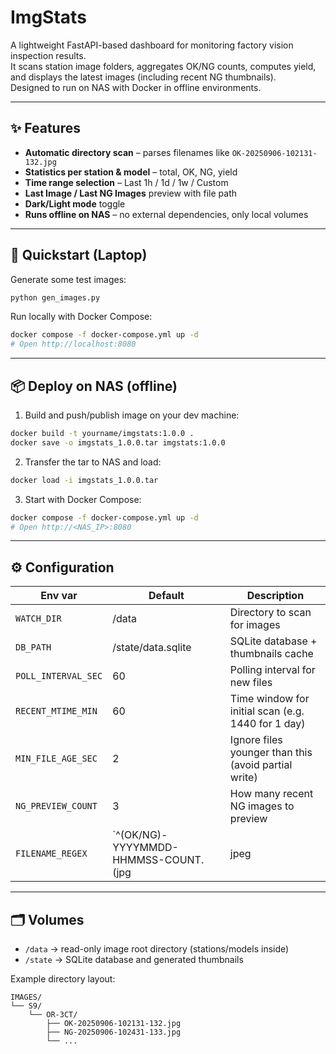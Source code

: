 # ImgStats

A lightweight FastAPI-based dashboard for monitoring factory vision inspection results.  
It scans station image folders, aggregates OK/NG counts, computes yield, and displays the latest images (including recent NG thumbnails).  
Designed to run on NAS with Docker in offline environments.

---

## ✨ Features
- **Automatic directory scan** – parses filenames like `OK-20250906-102131-132.jpg`
- **Statistics per station & model** – total, OK, NG, yield
- **Time range selection** – Last 1h / 1d / 1w / Custom
- **Last Image / Last NG Images** preview with file path
- **Dark/Light mode** toggle
- **Runs offline on NAS** – no external dependencies, only local volumes

---

## 🚀 Quickstart (Laptop)

Generate some test images:
```bash
python gen_images.py
```

Run locally with Docker Compose:
```bash
docker compose -f docker-compose.yml up -d
# Open http://localhost:8080
```

---

## 📦 Deploy on NAS (offline)

1. Build and push/publish image on your dev machine:
```bash
docker build -t yourname/imgstats:1.0.0 .
docker save -o imgstats_1.0.0.tar imgstats:1.0.0
```

2. Transfer the tar to NAS and load:
```bash
docker load -i imgstats_1.0.0.tar
```

3. Start with Docker Compose:
```bash
docker compose -f docker-compose.yml up -d
# Open http://<NAS_IP>:8080
```

---

## ⚙️ Configuration

| Env var             | Default            | Description                                          |
|---------------------|--------------------|------------------------------------------------------|
| `WATCH_DIR`         | /data              | Directory to scan for images                         |
| `DB_PATH`           | /state/data.sqlite | SQLite database + thumbnails cache                   |
| `POLL_INTERVAL_SEC` | 60                 | Polling interval for new files                       |
| `RECENT_MTIME_MIN`  | 60                 | Time window for initial scan (e.g. 1440 for 1 day)   |
| `MIN_FILE_AGE_SEC`  | 2                  | Ignore files younger than this (avoid partial write) |
| `NG_PREVIEW_COUNT`  | 3                  | How many recent NG images to preview                 |
| `FILENAME_REGEX`    | `^(OK/NG)-YYYYMMDD-HHMMSS-COUNT.(jpg|jpeg|png)` | Regex pattern for filenames |

---

## 🗂️ Volumes

- `/data` → read-only image root directory (stations/models inside)  
- `/state` → SQLite database and generated thumbnails  

Example directory layout:
```
IMAGES/
└── S9/
    └── OR-3CT/
        ├── OK-20250906-102131-132.jpg
        ├── NG-20250906-102431-133.jpg
        └── ...
```
